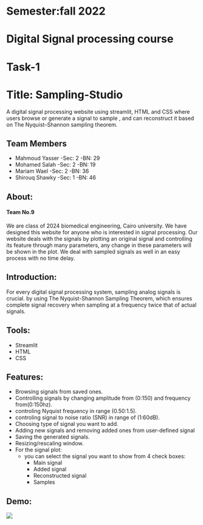 #    Semester:fall 2022
#    Digital Signal processing course
#    Task-1

# Title: Sampling-Studio
A digital signal processing website using streamlit, HTML and CSS where users browse or generate a signal to sample , and can reconstruct it based on The Nyquist–Shannon sampling theorem.

## Team Members
  * Mahmoud Yasser  -Sec: 2   -BN:  29
  * Mohamed Salah   -Sec: 2   -BN:  19
  * Mariam Wael     -Sec: 2   -BN:  36
  * Shirouq Shawky  -Sec: 1   -BN:  46

## About:
 #### Team No.9
 We are class of 2024 biomedical engineering, Cairo university. We have designed this website for anyone who
 is interested in signal processing. Our website deals with the signals by plotting an original signal and controlling
 its feature through many parameters, any change in these parameters will be shown in the plot. We deal with sampled signals
 as well in an easy process with no time delay.
  
## Introduction:
For every digital signal processing system, sampling analog signals is crucial. by using The Nyquist-Shannon Sampling Theorem, which ensures complete signal recovery when sampling at a frequency twice that of actual signals.

## Tools:
  * Streamlit
  * HTML
  * CSS

## Features:
  * Browsing signals from saved ones.
  * Controlling signals by changing amplitude from (0:150) and frequency from(0:150hz).
  * controling Nyquist frequency in range (0.50:1.5).
  * controling signal to noise ratio (SNR) in range of (1:60dB).
  * Choosing type of signal you want to add.
  * Adding new signals and removing added ones from user-defined signal
  * Saving the generated signals.
  * Resizing/rescaling window.
  * For the signal plot:
    - you can select the signal you want to show from 4 check boxes:
      - Main signal
      - Added signal
      - Reconstructed signal
      - Samples


 ## Demo:
![](https://github.com/mahmoud1yaser/DSP_Task1_-9-/blob/main/videos/SigView.gif)

 


